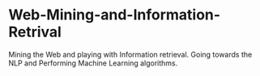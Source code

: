 # Web-Mining-and-Information-Retrival
Mining the Web and playing with Information retrieval. Going towards the NLP and Performing Machine Learning algorithms.
